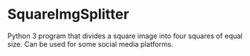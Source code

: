 # SquareImgSplitter
Python 3 program that divides a square image into four squares of equal size.
Can be used for some social media platforms.
